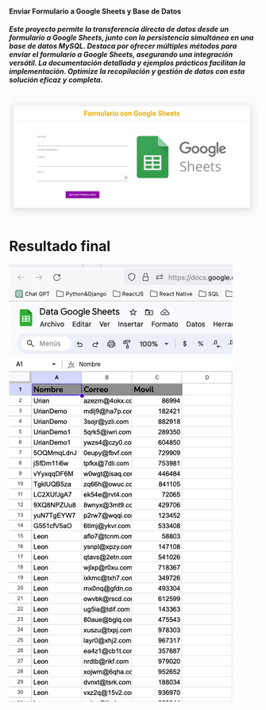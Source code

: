 #### Enviar Formulario a Google Sheets y Base de Datos

##### Este proyecto permite la transferencia directa de datos desde un formulario a Google Sheets, junto con la persistencia simultánea en una base de datos MySQL. Destaca por ofrecer múltiples métodos para enviar el formulario a Google Sheets, asegurando una integración versátil. La documentación detallada y ejemplos prácticos facilitan la implementación. Optimize la recopilación y gestión de datos con esta solución eficaz y completa.


![](https://raw.githubusercontent.com/urian121/imagenes-proyectos-github/master/enviar-formulario-a-google-sheet.png)

# Resultado final
![](https://raw.githubusercontent.com/urian121/imagenes-proyectos-github/master/resultado-enviar-formulario-google-sheet.png)
